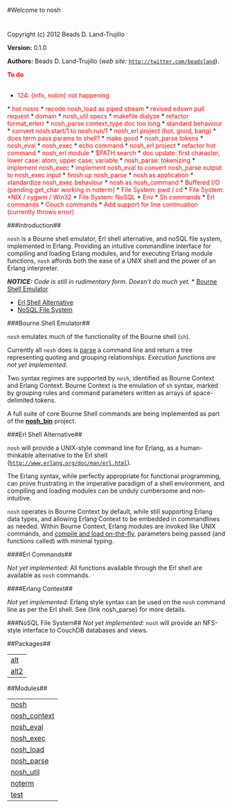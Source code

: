 

#Welcome to nosh#


Copyright (c) 2012 Beads D. Land-Trujillo

__Version:__ 0.1.0

__Authors:__ Beads D. Land-Trujillo (_web site:_ [`http://twitter.com/beadsland`](http://twitter.com/beadsland)).

__<font color="red">To do</font>__
<br></br>
* <font color="red">124: {info, nobin} not happening
</font>
* <font color="red">hot nosrc
</font>
* <font color="red">recode nosh_load as piped stream
</font>
* <font color="red">revised edown pull request
</font>
* <font color="red">domain
</font>
* <font color="red">nosh_util specs
</font>
* <font color="red">makefile dialyze
</font>
* <font color="red">refactor format_erlerr
</font>
* <font color="red">nosh_parse context_type doc too long
</font>
* <font color="red">standard behaviour
</font>
* <font color="red">convert nosh:start/1 to nosh:run/1
</font>
* <font color="red">nosh_erl project (hot, good, bang)
</font>
* <font color="red">does term pass params to shell?
</font>
* <font color="red">make good
</font>
* <font color="red">nosh_parse tokens
</font>
* <font color="red">nosh_eval
</font>
* <font color="red">nosh_exec
</font>
* <font color="red">echo command
</font>
* <font color="red">nosh_erl project
</font>
* <font color="red">refactor hot command
</font>
* <font color="red">nosh_erl module
</font>
* <font color="red">$PATH search
</font>
* <font color="red">doc update:  first character, lower case:  atom; upper case:  variable
</font>
* <font color="red">nosh_parse: tokenizing
</font>
* <font color="red">implement nosh_exec
</font>
* <font color="red">implement nosh_eval to convert nosh_parse output to nosh_exec input
</font>
* <font color="red">finish up nosh_parse
</font>
* <font color="red">nosh as application
</font>
* <font color="red">standardize nosh_exec behaviour
</font>
* <font color="red">nosh as nosh_command
</font>
* <font color="red">Buffered I/O (pending get_char working in noterm)
</font>
* <font color="red">File System:  pwd / cd
</font>
* <font color="red">File System:  *NIX / cygwin / Win32
</font>
* <font color="red">File System:  NoSQL
</font>
* <font color="red">Env
</font>
* <font color="red">Sh commands
</font>
* <font color="red">Erl commands
</font>
* <font color="red">Couch commands
</font>
* <font color="red">Add support for line continuation (currently throws error)
</font>


###<a name="Introduction">Introduction</a>##
 

`nosh` is a Bourne shell emulator, Erl shell alternative, and noSQL file
 system,  implemented in Erlang.  Providing an intuitive commandline
 interface for compiling and loading Erlang modules, and for executing
 Erlang module functions, `nosh` affords both the ease of a UNIX shell 
and the power of an Erlang interpreter. 

_<strong>NOTICE:</strong> Code is still in rudimentary form. Doesn't do much yet._  * [Bourne Shell Emulator](http://github.com/beadsland/nosh/blob/master/doc/README.md#Bourne_Shell_Emulator)
 * [Erl Shell Alternative](http://github.com/beadsland/nosh/blob/master/doc/README.md#Erl_Shell_Alternative)
 * [NoSQL File System](http://github.com/beadsland/nosh/blob/master/doc/README.md#NoSQL_File_System)
  

###<a name="Bourne_Shell_Emulator">Bourne Shell Emulator</a>##
 

`nosh` emulates much of the functionality of the Bourne shell (`sh`). 

Currently all `nosh` does is [parse](http://github.com/beadsland/nosh/blob/master/doc/nosh_parse.md) a command line
 and return a tree representing quoting and grouping relationships. _Execution functions are not yet implemented_. 

Two syntax regimes are supported by `nosh`, identified as Bourne Context
 and Erlang Context.  Bourne Context is the emulation of `sh` syntax, 
marked by grouping rules and command parameters written as arrays of 
space-delimited tokens. 

A full suite of core Bourne Shell commands are being implemented as part
 of the __[nosh_bin](http://github.com/beadsland/nosh_bin)__ 
project. 

###<a name="Erl_Shell_Alternative">Erl Shell Alternative</a>##
 

`nosh` will provide a UNIX-style command line for Erlang, as a
 human-thinkable alternative to the Erl shell
 ([`http://www.erlang.org/doc/man/erl.html`](http://www.erlang.org/doc/man/erl.html)). 

The Erlang syntax, while perfectly appropriate for functional 
programming, can prove frustrating in the imperative paradigm of a 
shell environment, and compiling and loading modules can be unduly 
cumbersome and non-intuitive. 

`nosh` operates in Bourne Context by default, while still supporting
 Erlang data types, and allowing Erlang Context to be embedded in
 commandlines as needed.  Within Bourne Context, Erlang modules are
 invoked like UNIX commands, and [compile and load
 on-the-fly](http://github.com/beadsland/nosh/blob/master/doc/nosh_load.md), parameters being passed (and functions called) with 
minimal typing. 

####<a name="Erl_Commands">Erl Commands</a>##
 

_Not yet implemented:_  All functions available through the Erl
 shell are available as `nosh` commands. 

####<a name="Erlang_Context">Erlang Context</a>##
 

_Not yet implemented:_  Erlang style syntax can be used on the `nosh` command line as per the Erl shell.  See {link nosh_parse} for 
more details. 

###<a name="NoSQL_File_System">NoSQL File System</a>##
 _Not yet implemented:_ `nosh` will provide an NFS-style interface
 to CouchDB databases and views.


##Packages##


<table width="100%" border="0" summary="list of packages"><tr><td><a href="http://github.com/beadsland/nosh/blob/master/alt/package-summary.md" class="package">alt</a></td></tr><tr><td><a href="http://github.com/beadsland/nosh/blob/master/alt2/package-summary.md" class="package">alt2</a></td></tr></table>



##Modules##


<table width="100%" border="0" summary="list of modules">
<tr><td><a href="http://github.com/beadsland/nosh/blob/master/doc/nosh.md" class="module">nosh</a></td></tr>
<tr><td><a href="http://github.com/beadsland/nosh/blob/master/doc/nosh_context.md" class="module">nosh_context</a></td></tr>
<tr><td><a href="http://github.com/beadsland/nosh/blob/master/doc/nosh_eval.md" class="module">nosh_eval</a></td></tr>
<tr><td><a href="http://github.com/beadsland/nosh/blob/master/doc/nosh_exec.md" class="module">nosh_exec</a></td></tr>
<tr><td><a href="http://github.com/beadsland/nosh/blob/master/doc/nosh_load.md" class="module">nosh_load</a></td></tr>
<tr><td><a href="http://github.com/beadsland/nosh/blob/master/doc/nosh_parse.md" class="module">nosh_parse</a></td></tr>
<tr><td><a href="http://github.com/beadsland/nosh/blob/master/doc/nosh_util.md" class="module">nosh_util</a></td></tr>
<tr><td><a href="http://github.com/beadsland/nosh/blob/master/doc/noterm.md" class="module">noterm</a></td></tr>
<tr><td><a href="http://github.com/beadsland/nosh/blob/master/doc/test.md" class="module">test</a></td></tr></table>

